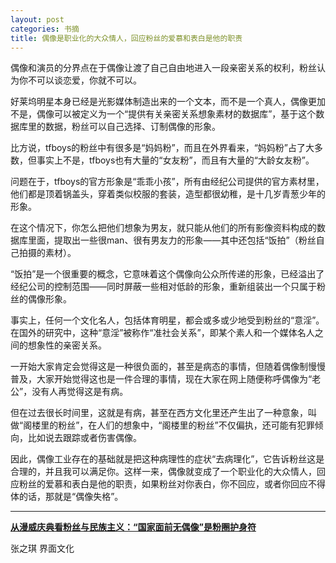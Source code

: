 ```yaml
---
layout: post
categories: 书摘
title: 偶像是职业化的大众情人，回应粉丝的爱慕和表白是他的职责
---
```


偶像和演员的分界点在于偶像让渡了自己自由地进入一段亲密关系的权利，粉丝认为你不可以谈恋爱，你就不可以。

好莱坞明星本身已经是光影媒体制造出来的一个文本，而不是一个真人，偶像更加不是，偶像可以被定义为一个“提供有关亲密关系想象素材的数据库”，基于这个数据库里的数据，粉丝可以自己选择、订制偶像的形象。

比方说，tfboys的粉丝中有很多是“妈妈粉”，而且在外界看来，“妈妈粉”占了大多数，但事实上不是，tfboys也有大量的“女友粉”，而且有大量的“大龄女友粉”。

问题在于，tfboys的官方形象是“乖乖小孩”，所有由经纪公司提供的官方素材里，他们都是顶着锅盖头，穿着类似校服的套装，造型都很幼稚，是十几岁青葱少年的形象。

在这个情况下，你怎么把他们想象为男友，就只能从他们的所有影像资料构成的数据库里面，提取出一些很man、很有男友力的形象——其中还包括“饭拍”（粉丝自己拍摄的素材）。

“饭拍”是一个很重要的概念，它意味着这个偶像向公众所传递的形象，已经溢出了经纪公司的控制范围——同时屏蔽一些相对低龄的形象，重新组装出一个只属于粉丝的偶像形象。

事实上，任何一个文化名人，包括体育明星，都会或多或少地受到粉丝的“意淫”。在国外的研究中，这种“意淫”被称作“准社会关系”，即某个素人和一个媒体名人之间的想象性的亲密关系。

一开始大家肯定会觉得这是一种很负面的，甚至是病态的事情，但随着偶像制慢慢普及，大家开始觉得这也是一件合理的事情，现在大家在网上随便称呼偶像为“老公”，没有人再觉得这是有病。

但在过去很长时间里，这就是有病，甚至在西方文化里还产生出了一种意象，叫做“阁楼里的粉丝”，在人们的想象中，“阁楼里的粉丝”不仅偏执，还可能有犯罪倾向，比如说去跟踪或者伤害偶像。

因此，偶像工业存在的基础就是把这种病理性的症状“去病理化”，它告诉粉丝这是合理的，并且我可以满足你。这样一来，偶像就变成了一个职业化的大众情人，回应粉丝的爱慕和表白是他的职责，如果粉丝对你表白，你不回应，或者你回应不得体的话，那就是“偶像失格”。

---

**[从漫威庆典看粉丝与民族主义：“国家面前无偶像”是粉圈护身符](https://mp.weixin.qq.com/s/cC2UWj_5IettiZnPNJFo2w)**

张之琪 界面文化